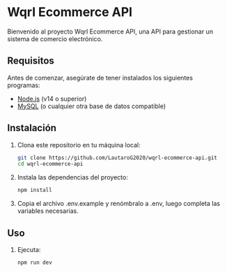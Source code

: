 # Wqrl Ecommerce API

Bienvenido al proyecto Wqrl Ecommerce API, una API para gestionar un sistema de comercio electrónico.

## Requisitos

Antes de comenzar, asegúrate de tener instalados los siguientes programas:

- [Node.js](https://nodejs.org/) (v14 o superior)
- [MySQL](https://www.mysql.com/) (o cualquier otra base de datos compatible)

## Instalación

1. Clona este repositorio en tu máquina local:

   ```bash
   git clone https://github.com/LautaroG2020/wqrl-ecommerce-api.git
   cd wqrl-ecommerce-api
   ```

2. Instala las dependencias del proyecto:
    ```bash
    npm install
    ```

3. Copia el archivo .env.example y renómbralo a .env, luego completa las variables necesarias.

## Uso

1. Ejecuta:

    ```bash
    npm run dev
    ```